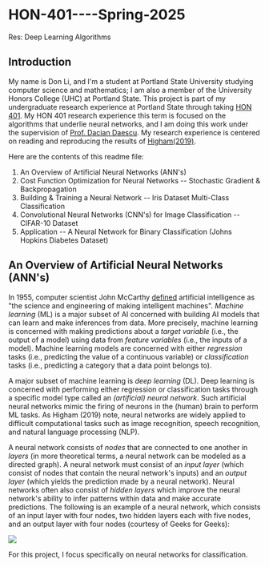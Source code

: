 # HON-401----Spring-2025
Res: Deep Learning Algorithms

## Introduction

My name is Don Li, and I'm a student at Portland State University studying computer science and mathematics; I am also a member of the University Honors College (UHC) at Portland State. This project is part of my undergraduate research experience at Portland State through taking [HON 401](https://www.pdx.edu/honors/hon-401-research). My HON 401 research experience this term is focused on the algorithms that underlie neural networks, and I am doing this work under the supervision of [Prof. Dacian Daescu](https://web.pdx.edu/~daescu/). My research experience is centered on reading and reproducing the results of [Higham(2019)](https://arxiv.org/abs/1801.05894). 

Here are the contents of this readme file:

1. An Overview of Artificial Neural Networks (ANN's)
2. Cost Function Optimization for Neural Networks -- Stochastic Gradient & Backpropagation
3. Building & Training a Neural Network -- Iris Dataset Multi-Class Classification
4. Convolutional Neural Networks (CNN's) for Image Classification -- CIFAR-10 Dataset
5. Application -- A Neural Network for Binary Classification (Johns Hopkins Diabetes Dataset)

## An Overview of Artificial Neural Networks (ANN's)

In 1955, computer scientist John McCarthy [defined](https://hai-production.s3.amazonaws.com/files/2020-09/AI-Definitions-HAI.pdf) artificial intelligence as "the science and engineering of making intelligent machines". _Machine learning_ (ML) is a major subset of AI concerned with building AI models that can learn and make inferences from data. More precisely, machine learning is concerned with making predictions about a _target variable_ (i.e., the output of a model) using data from _feature variables_ (i.e., the inputs of a model). Machine learning models are concerned with either _regression_ tasks (i.e., predicting the value of a continuous variable) or _classification_ tasks (i.e., predicting a category that a data point belongs to). 

A major subset of machine learning is _deep learning_ (DL). Deep learning is concerned with performing either regression or classification tasks through a specific model type called an _(artificial) neural network_. Such artificial neural networks mimic the firing of neurons in the (human) brain to perform ML tasks. As Higham (2019) note, neural networks are widely applied to difficult computational tasks such as image recognition, speech recognition, and natural language processing (NLP). 

A neural network consists of _nodes_ that are connected to one another in _layers_ (in more theoretical terms, a neural network can be modeled as a directed graph). A neural network must consist of an _input layer_ (which consist of nodes that contain the neural network's inputs) and an _output layer_ (which yields the prediction made by a neural network). Neural networks often also consist of _hidden layers_ which improve the neural network's ability to infer patterns within data and make accurate predictions. The following is an example of a neural network, which consists of an input layer with four nodes, two hidden layers each with five nodes, and an output layer with four nodes (courtesy of Geeks for Geeks):

![](https://media.geeksforgeeks.org/wp-content/cdn-uploads/20230602113310/Neural-Networks-Architecture.png)

For this project, I focus specifically on neural networks for classification. 


